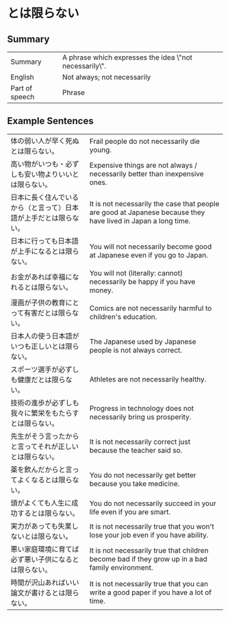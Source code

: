 # とは限らない

## Summary

<table><tr>   <td>Summary</td>   <td>A phrase which expresses the idea \"not necessarily\".</td></tr><tr>   <td>English</td>   <td>Not always; not necessarily</td></tr><tr>   <td>Part of speech</td>   <td>Phrase</td></tr></table>

## Example Sentences

<table><tr>   <td>体の弱い人が早く死ぬとは限らない。</td>   <td>Frail people do not necessarily die young.</td></tr><tr>   <td>高い物がいつも・必ずしも安い物よりいいとは限らない。</td>   <td>Expensive things are not always / necessarily better than inexpensive ones.</td></tr><tr>   <td>日本に長く住んでいるから（と言って）日本語が上手だとは限らない。</td>   <td>It is not necessarily the case that people are good at Japanese because they have lived in Japan a long time.</td></tr><tr>   <td>日本に行っても日本語が上手になるとは限らない。</td>   <td>You will not necessarily become good at Japanese even if you go to Japan.</td></tr><tr>   <td>お金があれば幸福になれるとは限らない。</td>   <td>You will not (literally: cannot) necessarily be happy if you have money.</td></tr><tr>   <td>漫画が子供の教育にとって有害だとは限らない。</td>   <td>Comics are not necessarily harmful to children's education.</td></tr><tr>   <td>日本人の使う日本語がいつも正しいとは限らない。</td>   <td>The Japanese used by Japanese people is not always correct.</td></tr><tr>   <td>スポーツ選手が必ずしも健康だとは限らない。</td>   <td>Athletes are not necessarily healthy.</td></tr><tr>   <td>技術の進歩が必ずしも我々に繁栄をもたらすとは限らない。</td>   <td>Progress in technology does not necessarily bring us prosperity.</td></tr><tr>   <td>先生がそう言ったからと言ってそれが正しいとは限らない。</td>   <td>It is not necessarily correct just because the teacher said so.</td></tr><tr>   <td>薬を飲んだからと言ってよくなるとは限らない。</td>   <td>You do not necessarily get better because you take medicine.</td></tr><tr>   <td>頭がよくても人生に成功するとは限らない。</td>   <td>You do not necessarily succeed in your life even if you are smart.</td></tr><tr>   <td>実力があっても失業しないとは限らない。</td>   <td>It is not necessarily true that you won't lose your job even if you have ability.</td></tr><tr>   <td>悪い家庭環境に育てば必ず悪い子供になるとは限らない。</td>   <td>It is not necessarily true that children become bad if they grow up in a bad family environment.</td></tr><tr>   <td>時間が沢山あればいい論文が書けるとは限らない。</td>   <td>It is not necessarily true that you can write a good paper if you have a lot of time.</td></tr></table>

